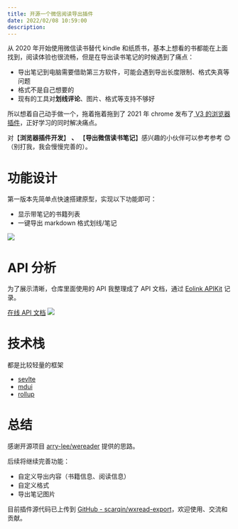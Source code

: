 ```yaml
---
title: 开源一个微信阅读导出插件
date: 2022/02/08 10:59:00
description:
---
```


从 2020 年开始使用微信读书替代 kindle 和纸质书，基本上想看的书都能在上面找到，阅读体验也很流畅，但是在导出读书笔记的时候遇到了痛点：

- 导出笔记到电脑需要借助第三方软件，可能会遇到导出长度限制、格式失真等问题
- 格式不是自己想要的
- 现有的工具对**划线评论**、图片、格式等支持不够好

所以想着自己动手做一个，拖着拖着拖到了 2021 年 chrome 发布了[ V3 的浏览器插件](https://developer.chrome.com/docs/extensions/mv3/intro/)，正好学习的同时解决痛点。

对【**浏览器插件开发**】 **、** 【**导出微信读书笔记**】感兴趣的小伙伴可以参考参考 😊（别打我，我会慢慢完善的）。

# 功能设计

第一版本先简单点快速搭建原型，实现以下功能即可：

- 显示带笔记的书籍列表
- 一键导出 markdown 格式划线/笔记

![](/images/app.png)

# API 分析

为了展示清晰，仓库里面使用的 API 我整理成了 API 文档，通过 [Eolink APIKit](https://www.eolink.com) 记录。

[在线 API 文档](https://scarfree.w.eolink.com/share/project/api/?groupID=-1&shareCode=65wWvE&shareToken=$2y$10$ZVixV4UGvQ221pgkWRQKOO4Ew~2FYGsXSwPbg.NRZO8i7r6hChj5q7e&shareID=355331)
![](/images/eolink.png)

# 技术栈

都是比较轻量的框架

- [sevlte](https://www.sveltejs.cn/)
- [mdui](https://www.mdui.org/)
- [rollup](https://www.rollupjs.com/)

# 总结

感谢开源项目 [arry-lee/wereader](https://github.com/arry-lee/wereader) 提供的思路。

后续将继续完善功能：

- 自定义导出内容（书籍信息、阅读信息）
- 自定义格式
- 导出笔记图片

目前插件源代码已上传到 [GitHub - scarqin/wxread-export](https://github.com/scarqin/wxread-export)，欢迎使用、交流和贡献。
